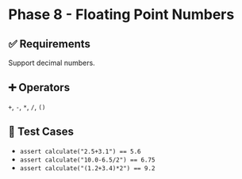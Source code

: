 # Phase 8 - Floating Point Numbers

## ✅ Requirements
Support decimal numbers.

## ➕ Operators
`+`, `-`, `*`, `/`, `()`

## 🔬 Test Cases
- `assert calculate("2.5+3.1") == 5.6`
- `assert calculate("10.0-6.5/2") == 6.75`
- `assert calculate("(1.2+3.4)*2") == 9.2`

